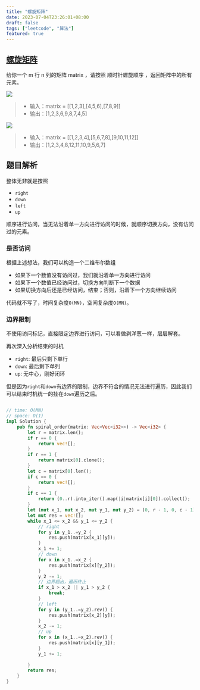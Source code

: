 ```yaml
---
title: "螺旋矩阵"
date: 2023-07-04T23:26:01+08:00
draft: false
tags: ["leetcode", "算法"]
featured: true
---
```


## [螺旋矩阵](https://leetcode.cn/problems/spiral-matrix/)

给你一个 m 行 n 列的矩阵 matrix ，请按照 顺时针螺旋顺序 ，返回矩阵中的所有元素。

![](https://assets.leetcode.com/uploads/2020/11/13/spiral1.jpg)
>- 输入：matrix = [[1,2,3],[4,5,6],[7,8,9]]
>- 输出：[1,2,3,6,9,8,7,4,5]


![](https://assets.leetcode.com/uploads/2020/11/13/spiral.jpg)
>- 输入：matrix = [[1,2,3,4],[5,6,7,8],[9,10,11,12]]
>- 输出：[1,2,3,4,8,12,11,10,9,5,6,7]


## 题目解析

整体无非就是按照
- `right`
- `down`
- `left`
- `up`

顺序进行访问，当无法沿着单一方向进行访问的时候，就顺序切换方向，没有访问过的元素。

### 是否访问



根据上述想法，我们可以构造一个二维布尔数组
- 如果下一个数值没有访问过，我们就沿着单一方向进行访问
- 如果下一个数值已经访问过，切换方向判断下一个数据
- 如果切换方向后还是已经访问，结束；否则，沿着下一个方向继续访问


代码就不写了，时间复杂度`O(MN)`，空间复杂度`O(MN)`。

### 边界限制

不使用访问标记，直接限定边界进行访问，可以看做剥洋葱一样，层层解套。

再次深入分析结束的时机

- `right`: 最后只剩下单行
- `down`: 最后剩下单列
- `up`: 无中心，刚好闭环

但是因为`right`和`down`有边界的限制，边界不符合的情况无法进行遍历，因此我们可以结束时机统一的挂在`down`遍历之后。

```rust

// time: O(MN)
// space: O(1)
impl Solution {
    pub fn spiral_order(matrix: Vec<Vec<i32>>) -> Vec<i32> {
        let r = matrix.len();
        if r == 0 {
            return vec![];
        }
        if r == 1 {
            return matrix[0].clone();
        }
        let c = matrix[0].len();
        if c == 0 {
            return vec![];
        }
        if c == 1 {
            return (0..r).into_iter().map(|i|matrix[i][0]).collect();
        }
        let (mut x_1, mut x_2, mut y_1, mut y_2) = (0, r - 1, 0, c - 1);
        let mut res = vec![];
        while x_1 <= x_2 && y_1 <= y_2 {
            // right
            for y in y_1..=y_2 {
                res.push(matrix[x_1][y]);
            }
            x_1 += 1;
            // down
            for x in x_1..=x_2 {
                res.push(matrix[x][y_2]);
            }
            y_2 -= 1;
            // 边界超出，遍历终止
            if x_1 > x_2 || y_1 > y_2 {
                break;
            }
            // left
            for y in (y_1..=y_2).rev() {
                res.push(matrix[x_2][y]);
            }
            x_2 -= 1;
            // up
            for x in (x_1..=x_2).rev() {
                res.push(matrix[x][y_1]);
            }
            y_1 += 1;
        
        }
        return res;
    }
}
```
